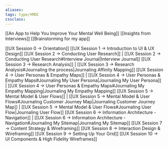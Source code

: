 ```yaml
---
aliases:
tags: type/⌘MOC 
cssclass:
---
```


[[An App to Help You Improve Your Mental Well Being]]
[[Insights from Interviews]]
[[Brainstorming for my app]]

[[UX Session 0 → Orientation]]
[[UX Session 1 → Introduction to UI & UX Design]]
[[UX Session 2 → Conducting User Research]] | [[UX Session 2 → Conducting User Research#Interview Journal|Interview Journal]]
[[UX Session 3 → Research Analysis]] | [[UX Session 3 → Research Analysis#Journaling the process|Journaling Affinity Mapping]]
[[UX Session 4 → User Personas & Empathy Maps]] | [[UX Session 4 → User Personas & Empathy Maps#Journaling My User Persona|Journaling My User Persona]] | [[UX Session 4 → User Personas & Empathy Maps#Journaling My Empathy Mapping|Journaling My Empathy Mapping]]
[[UX Session 5 → Mental Model & User Flows]] | [[UX Session 5 → Mental Model & User Flows#Journaling Customer Journey Map|Journaling Customer Journey Map]] | [[UX Session 5 → Mental Model & User Flows#Journaling User Flow|Journaling User Flow]]
[[UX Session 6 → Information Architecture - Navigation]] | [[UX Session 6 → Information Architecture - Navigation#Journaling My Sitemap|Journaling My Sitemap]]
[[UX Session 7 → Content Strategy & Wireframing]]
[[UX Session 8 → Interaction Design & Wireframing]]
[[UX Session 9 → Setting Up Your Grid]]
[[UX Session 10 → UI Components & High Fidelity Wireframes]]